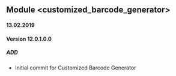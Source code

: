 ## Module <customized_barcode_generator>

#### 13.02.2019
#### Version 12.0.1.0.0
##### ADD
- Initial commit for Customized Barcode Generator
